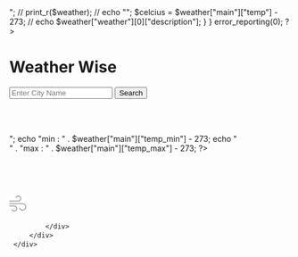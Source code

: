  <?php
    if (isset($_POST["submit"])) {
        if (empty("city")) {
            echo "enter city name";
        } else {
            $city = $_POST["city"];
            $api_key = "0ab399b5b7c11745a27a4fe66731808f";
            $api = "https://api.openweathermap.org/data/2.5/weather?q=$city&appid=$api_key";
            $api_data = file_get_contents($api);

            // ya data json ma hai is lia is ko hum php ma decode kary ga by using json_decode function ..
            //    print_r($api_data);   
            $weather = json_decode($api_data, true);

            // echo "<pre>";
            // print_r($weather);
            // echo "</pre>";

            $celcius =  $weather["main"]["temp"] - 273;
            // echo $weather["weather"][0]["description"];
        }
    }
    error_reporting(0);

    ?>


 <!DOCTYPE html>
 <html lang="en">

 <head>
     <meta charset="UTF-8">
     <meta name="viewport" content="width=device-width, initial-scale=1.0">
     <title>WeatherWise</title>
     <link rel="stylesheet" href="style.css">
     <link href="https://cdn.jsdelivr.net/npm/bootstrap@5.3.3/dist/css/bootstrap.min.css" rel="stylesheet" integrity="sha384-QWTKZyjpPEjISv5WaRU9OFeRpok6YctnYmDr5pNlyT2bRjXh0JMhjY6hW+ALEwIH" crossorigin="anonymous">
     <script src="https://cdn.jsdelivr.net/npm/bootstrap@5.3.3/dist/js/bootstrap.bundle.min.js" integrity="sha384-YvpcrYf0tY3lHB60NNkmXc5s9fDVZLESaAA55NDzOxhy9GkcIdslK1eN7N6jIeHz" crossorigin="anonymous"></script>
 </head>

 <body>
     <div class="container-fluid main d-flex justify-content-center align-items-center">
         <div class="row bg-dark inner m-2">
             <h1 class="text-center">Weather Wise</h1>
             <div class="container d-flex flex-column justify-content-around align-items-center text-center gap-5">
                 <div class="row text-center ">
                     <div class="col pt-3">
                         <form class=" col d-flex justify-content-center gap-2 pb-3" action="index.php" method="post">
                             <input type="text" name="city" placeholder="Enter City Name" class="form col-12 text-center">
                             <input class="btn btn-primary" name="submit" type="submit" value="Search">
                         </form>
                         <h3>
                             <?php
                                echo $weather["name"] . "," . $weather["sys"]["country"];
                                ?>
                         </h3>
                         <p><?php $currentDate = date('d-m-Y');
                            echo $currentDate; ?></p>
                         <img class="w-60" src="./sources/cloud.png" alt="">
                         <h3> <?php echo $celcius . "°C" ?></h3>
                         <p>
                             <?php
                                echo $weather["weather"][0]["description"] . "<br>";
                                echo "min : " . $weather["main"]["temp_min"] - 273;
                                echo "<br>" . "max : " . $weather["main"]["temp_max"] - 273;
                                ?>
                         </p>
                     </div>
                 </div>
                 <div class="col endd d-flex justify-content-evenly gap-5 pb-3">
                     <div class="col-3 ">
                         <img src="./sources/sunset.png" alt="">
                         <p class="col pt-1"><?php echo $weather["weather"][0]["description"]; ?></p>
                     </div>
                     <div class="col-3 ">
                         <img src="./sources/temperatures.png" alt="">
                         <p class="col pt-1"><?php echo "humidity :" . $weather["main"]["humidity"]; ?></p>
                     </div>
                     <div class="col-3 ">
                         <img src="./sources/air.png" alt="">
                         <p class="col pt-1"><?php echo $weather["wind"]["speed"] . "km/h"; ?></p>
                     </div>
                 </div>

             </div>
         </div>
     </div>
 </body>

 </html>